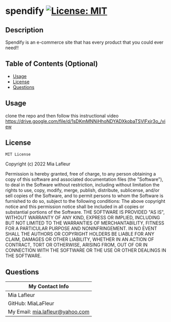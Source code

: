 
  # spendify  [![License: MIT](https://img.shields.io/badge/License-MIT-yellow.svg)](https://opensource.org/licenses/MIT)

  ## Description

  Spendify is an e-commerce site that has every product that you could ever need!!

  ## Table of Contents (Optional)

  - [Usage](#usage)
  - [License](#license)
  - [Questions](#questions)

  ## Usage

  clone the repo and then follow this instructional video https://drive.google.com/file/d/1sDKmMNNiHhoNDYADXkobaTSVlFxjr3o_/view

  ## License

  
    MIT License

Copyright (c) 2022 Mia Lafleur

Permission is hereby granted, free of charge, to any person obtaining a copy
of this software and associated documentation files (the "Software"), to deal
in the Software without restriction, including without limitation the rights
to use, copy, modify, merge, publish, distribute, sublicense, and/or sell
copies of the Software, and to permit persons to whom the Software is
furnished to do so, subject to the following conditions:
The above copyright notice and this permission notice shall be included in all
copies or substantial portions of the Software.
THE SOFTWARE IS PROVIDED "AS IS", WITHOUT WARRANTY OF ANY KIND, EXPRESS OR
IMPLIED, INCLUDING BUT NOT LIMITED TO THE WARRANTIES OF MERCHANTABILITY,
FITNESS FOR A PARTICULAR PURPOSE AND NONINFRINGEMENT. IN NO EVENT SHALL THE
AUTHORS OR COPYRIGHT HOLDERS BE LIABLE FOR ANY CLAIM, DAMAGES OR OTHER
LIABILITY, WHETHER IN AN ACTION OF CONTRACT, TORT OR OTHERWISE, ARISING FROM,
OUT OF OR IN CONNECTION WITH THE SOFTWARE OR THE USE OR OTHER DEALINGS IN THE
SOFTWARE.

  ## Questions

  | My Contact Info|
  |----------|
  |Mia Lafleur|
  |GitHub: MiaLaFleur|
  |My Email: mia.lafleur@yahoo.com|

